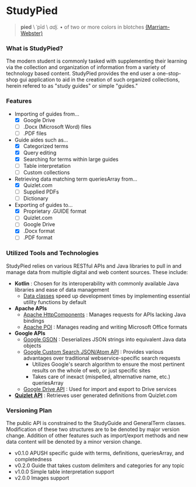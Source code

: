 # StudyPied

> **pied** \ ˈpīd \  *adj.* • of two or more colors in blotches [(Marriam-Webster)](https://www.merriam-webster.com/dictionary/pied)

### What is StudyPied?
The modern student is commonly tasked with supplementing their learning via the collection and organization of information from a variety of technology based content. StudyPied provides the end user a one-stop-shop gui application to aid in the creation of such organized collections, herein refered to as "study guides" or simple "guides."

### Features
- Importing of guides from... 
  - [x] Google Drive
  - [ ] .Docx (Microsoft Word) files
  - [ ] .PDF files
- Guide aides such as...
  - [X] Categorized terms
  - [X] Query editing
  - [X] Searching for terms within large guides
  - [ ] Table interpretation
  - [ ] Custom collections
- Retrieving data matching term queriesArray from...
  - [x] Quizlet.com
  - [ ] Supplied PDFs
  - [ ] Dictionary
- Exporting of guides to...
  - [X] Proprietary .GUIDE format
  - [ ] Quizlet.com
  - [ ] Google Drive
  - [X] .Docx format
  - [ ] .PDF format

### Utilized Tools and Technologies
StudyPied relies on various RESTful APIs and Java libraries to pull in and manage data from multiple digital and web content sources. These include:
- **Kotlin** : Chosen for its interoperability with commonly available Java libraries and ease of data management
  - [Data classes](https://kotlinlang.org/docs/reference/data-classes.html) speed up development times by implementing essential utility functions by default
- **Apache APIs**
  - [Apache HttpComponents](http://hc.apache.org/) : Manages requests for APIs lacking Java bindings
  - [Apache POI](https://poi.apache.org/) : Manages reading and writing Microsoft Office formats
- **Google APIs**
  - [Google GSON](https://github.com/google/gson) : Deserializes JSON strings into equivalent Java data objects
  - [Google Custom Search JSON/Atom API](https://developers.google.com/custom-search/json-api/v1/overview) : Provides various advantages over traditional webservice-specific search requests
    - Utilizes Google's search algorithm to ensure the most pertinent results on the whole of web, or just specific sites
    - Takes care of inexact (mispelled, altnernative name, etc.)  queriesArray
  - [Google Drive API](https://developers.google.com/drive/v3/web/about-sdk) : Used for import and export to Drive services
- **[Quizlet API](https://quizlet.com/api/)** : Retrieves user generated definitions from Quizlet.com

### Versioning Plan
The public API is constrained to the StudyGuide and GeneralTerm classes. Modification of these two structures are to be denoted by major version change. Addition of other features such as import/export methods and new data content will be denoted by a minor version change.
- v0.1.0 APUSH specific guide with terms, definitions, queriesArray, and completedness
- v0.2.0 Guide that takes custom delimiters and categories for any topic
- v1.0.0 Simple table interpretation support
- v2.0.0 Images support
